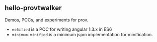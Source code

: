 ## hello-provtwalker

Demos, POCs, and experiments for prov.

- `es6ified` is a POC for writing angular 1.3.x in ES6
- `minimum-minified` is a minimum jspm implementation for minification.
